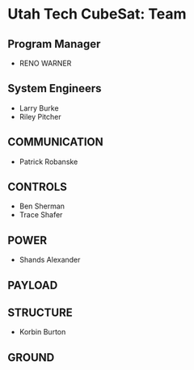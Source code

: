 # Utah Tech CubeSat: Team

## Program Manager
* RENO WARNER
## System Engineers
* Larry Burke
* Riley Pitcher
## COMMUNICATION
* Patrick Robanske
## CONTROLS
* Ben Sherman
* Trace Shafer
## POWER
* Shands Alexander
## PAYLOAD

## STRUCTURE
* Korbin Burton
##  GROUND
